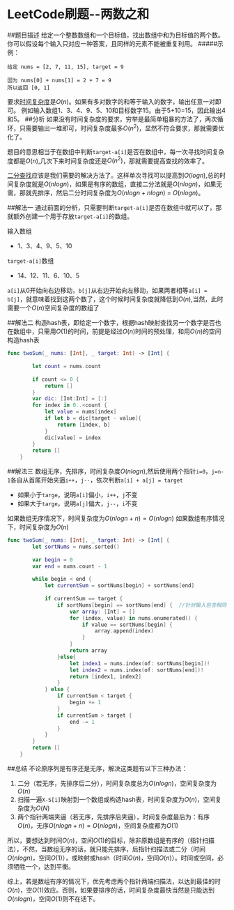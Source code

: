 # LeetCode刷题--两数之和
##题目描述
给定一个整数数组和一个目标值，找出数组中和为目标值的两个数。
你可以假设每个输入只对应一种答案，且同样的元素不能被重复利用。
#####示例：
```
给定 nums = [2, 7, 11, 15], target = 9

因为 nums[0] + nums[1] = 2 + 7 = 9
所以返回 [0, 1]
```
要求[时间复杂度](https://baike.baidu.com/item/%E6%97%B6%E9%97%B4%E5%A4%8D%E6%9D%82%E5%BA%A6)是$O(n)$。如果有多对数字的和等于输入的数字，输出任意一对即可。
例如输入数组1、3、4、9、5、10和目标数字15。由于5+10=15，因此输出4和5。
##分析
如果没有时间复杂度的要求，穷举是最简单粗暴的方法了，两次循环，只需要输出一堆即可，时间复杂度最多$O(n^2)$，显然不符合要求，那就需要优化了。

题目的意思相当于在数组中判断`target-a[i]`是否在数组中，每一次寻找时间复杂度都是$O(n)$,几次下来时间复杂度还是$O(n^2)$，那就需要提高查找的效率了。

[二分查找](https://baike.baidu.com/item/%E4%BA%8C%E5%88%86%E6%9F%A5%E6%89%BE)应该是我们需要的解决方法了。这样单次寻找可以提高到$O(logn)$,总的时间复杂度就是$O(nlogn)$，如果是有序的数组，直接二分法就是$O(nlogn)$，如果无需，那就先排序，然后二分时间复杂度为$O(nlogn + nlogn)$ = $O(nlogn)$。

##解法一
通过前面的分析，只需要判断`target-a[i]`是否在数组中就可以了，那就额外创建一个用于存放`target-a[i]`的数组。

输入数组

* 1、3、4、9、5、10

`target-a[i]`数组

* 14、12、11、6、10、5

`a[i]`从0开始向右边移动，`b[j]`从右边开始向左移动，如果两者相等`a[i] = b[j]`，就意味着找到这两个数了，这个时候时间复杂度就降低到$O(n)$,当然，此时需要一个$O(n)$空间复杂度的数组了

##解法二
构造hash表，即给定一个数字，根据hash映射查找另一个数字是否也在数组中，只需用$O(1)$的时间，前提是经过$O(n)$时间的预处理，和用$O(n)$的空间构造hash表

```Swift
func twoSum(_ nums: [Int], _ target: Int) -> [Int] {
        
        let count = nums.count
        
        if count <= 0 {
            return []
        }
        var dic: [Int:Int] = [:]
        for index in 0..<count {
            let value = nums[index]
            if let b = dic[target - value]{
                return [index, b]
            }
            dic[value] = index
        }
        return []
    }
```
##解法三
数组无序，先排序，时间复杂度$O(nlogn)$,然后使用两个指针`i=0`，`j=n-1`各自从首尾开始夹逼`i++`，`j--`，依次判断`a[i] + a[j] = target`

* 如果小于`targe`，说明`a[i]`偏小，`i++`，`j`不变
* 如果大于`targe`，说明`a[j]`偏大，`j--`，`i`不变

如果数组无序情况下，时间复杂度为$O(nlogn + n) = O(nlogn)$
如果数组有序情况下，时间复杂度为$O(n)$

```Swift
func twoSum(_ nums: [Int], _ target: Int) -> [Int] {
        let sortNums = nums.sorted()
        
        var begin = 0
        var end = nums.count - 1
        
        while begin < end {
            let currentSum = sortNums[begin] + sortNums[end]
            
            if currentSum == target {
                if sortNums[begin] == sortNums[end] {  //针对输入包含相同元素的数组
                    var array: [Int] = []
                    for (index, value) in nums.enumerated() {
                        if value == sortNums[begin] {
                            array.append(index)
                        }
                    }
                    return array
                }else{
                    let index1 = nums.index(of: sortNums[begin])!
                    let index2 = nums.index(of: sortNums[end])!
                    return [index1, index2]
                }
            } else {
                if currentSum < target {
                    begin += 1
                }
                if currentSum > target {
                    end -= 1
                }
            }
        }
        return []
    }
```
##总结
不论原序列是有序还是无序，解决这类题有以下三种办法：

1. 二分（若无序，先排序后二分），时间复杂度总为$O(nlogn)$，空间复杂度为$O(n)$
2. 扫描一遍`X-S[i]`映射到一个数组或构造hash表，时间复杂度为$O(n)$，空间复杂度为$O(N)$
3. 两个指针两端夹逼（若无序，先排序后夹逼），时间复杂度最后为：有序$O(n)$，无序$O(n logn+n)=O(nlogn)$，空间复杂度都为$O(1)$

所以，要想达到时间$O(n)$，空间$O(1)$的目标，除非原数组是有序的（指针扫描法），不然，当数组无序的话，就只能先排序，后指针扫描法或二分（时间 $O(nlogn)$，空间$O(1)$），或映射或hash（时间$O(n)$，空间$O(n)$）。时间或空间，必须牺牲一个，达到平衡。

综上，若是数组有序的情况下，优先考虑两个指针两端扫描法，以达到最佳的时$O(n)$，空$O(1)$效应。否则，如果要排序的话，时间复杂度最快当然是只能达到$O(nlogn)$，空间$O(1)$则不在话下。


